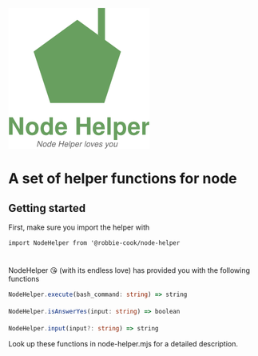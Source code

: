 ![NodeHelper loves you](./banner.svg)

# A set of helper functions for node

## Getting started

First, make sure you import the helper with

```node
import NodeHelper from '@robbie-cook/node-helper
```

#

NodeHelper 😘 (with its endless love) has provided you with the following functions
 
 
```typescript
NodeHelper.execute(bash_command: string) => string

NodeHelper.isAnswerYes(input: string) => boolean 

NodeHelper.input(input?: string) => string
```

Look up these functions in node-helper.mjs for a detailed description.